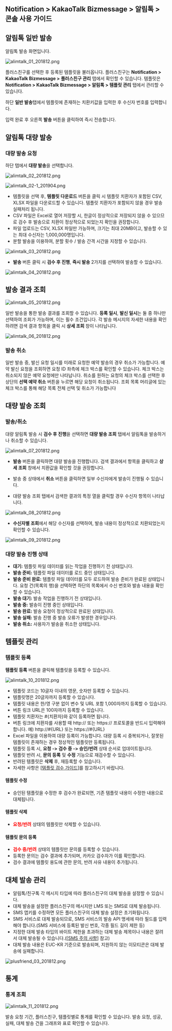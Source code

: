 ## Notification > KakaoTalk Bizmessage > 알림톡 > 콘솔 사용 가이드

## 알림톡 일반 발송

알림톡 발송 화면입니다.

![alimtalk_01_201812.png](https://static.toastoven.net/prod_alimtalk/alimtalk_01_201812.png)

플러스친구를 선택한 후 등록된 템플릿을 불러옵니다.
플러스친구는 **Notification > KakaoTalk Bizmessage > 플러스친구 관리** 탭에서 확인할 수 있습니다.
템플릿은 **Notification > KakaoTalk Bizmessage > 알림톡 > 템플릿 관리** 탭에서 관리할 수 있습니다.

하단 **일반 발송**탭에서 템플릿에 존재하는 치환키값을 입력한 후 수신자 번호를 입력합니다.

입력 완료 후 오른쪽 **발송** 버튼을 클릭하여 즉시 전송합니다.

## 알림톡 대량 발송

### 대량 발송 요청

하단 탭에서 **대량 발송**을 선택합니다.

![alimtalk_02_201812.png](https://static.toastoven.net/prod_alimtalk/alimtalk_02_201812.png)

![alimtalk_02-1_201904.png](https://static.toastoven.net/prod_alimtalk/alimtalk_02-1_201904.png)

* 템플릿을 선택 후, **템플릿 다운로드** 버튼을 클릭 시 템플릿 치환자가 포함된 CSV, XLSX 파일을 다운로드할 수 있습니다. 템플릿 치환자가 포함되지 않을 경우 발송 실패처리 됩니다.
* CSV 파일은 Excel로 열어 저장할 시, 한글이 정상적으로 저장되지 않을 수 있으므로 검수 후 발송으로 치환이 정상적으로 되었는지 확인을 권장합니다.
* 파일 업로드는 CSV, XLSX 파일만 가능하며, 크기는 최대 20MB이고, 발송할 수 있는 최대 수신자는 1,000,000명입니다.
* 분할 발송을 이용하여, 분할 횟수 / 발송 간격 시간을 지정할 수 있습니다.

![alimtalk_03_201812.png](https://static.toastoven.net/prod_alimtalk/alimtalk_03_201812.png)

* **발송** 버튼 클릭 시 **검수 후 진행**, **즉시 발송** 2가지를 선택하여 발송할 수 있습니다.

![alimtalk_04_201812.png](https://static.toastoven.net/prod_alimtalk/alimtalk_04_201812.png)

## 발송 결과 조회

![alimtalk_05_201812.png](https://static.toastoven.net/prod_alimtalk/alimtalk_05_201812.png)

일반 발송을 통한 발송 결과를 조회할 수 있습니다.
**등록 일시**, **발신 일시**는 둘 중 하나만 선택하여 조회가 가능하며, 이는 필수 조건입니다.
각 발송 메시지의 자세한 내용을 확인하려면 검색 결과 항목을 클릭 시 **상세 조회** 창이 나타납니다.

![alimtalk_06_201812.png](https://static.toastoven.net/prod_alimtalk/alimtalk_06_201812.png)

### 발송 취소

일반 발송 중, 발신 요청 일시를 미래로 요청한 예약 발송의 경우 취소가 가능합니다.
예약 발신 요청을 조회하면 요청 ID 좌측에 체크 박스를 확인할 수 있습니다.
체크 박스는 취소되지 않은 예약 요청에만 나타납니다.
취소를 원하는 요청의 체크 박스를 선택한 후 상단의 **선택 예약 취소** 버튼을 누르면 해당 요청이 취소됩니다.
조회 목록 머리글에 있는 체크 박스를 통해 해당 목록 전체 선택 및 취소가 가능합니다

## 대량 발송 조회

### 발송/취소

대량 알림톡 발송 시 **검수 후 진행**을 선택하면 **대량 발송 조회** 탭에서 알림톡을 발송하거나 취소할 수 있습니다.

![alimtalk_07_201812.png](https://static.toastoven.net/prod_alimtalk/alimtalk_07_201812.png)

* **발송** 버튼을 클릭하면 대량 발송을 진행합니다. 검색 결과에서 항목을 클릭하고 **상세 조회** 창에서 치환값을 확인할 것을 권장합니다.
* 발송 중 상태에서 **취소** 버튼을 클릭하면 일부 수신자에게 발송이 진행될 수 있습니다.

* 대량 발송 조회 탭에서 검색한 결과의 특정 열을 클릭할 경우 수신자 항목이 나타납니다.

![alimtalk_08_201812.png](https://static.toastoven.net/prod_alimtalk/alimtalk_08_201812.png)

* **수신자별 조회**에서 해당 수신자를 선택하여, 발송 내용이 정상적으로 치환되었는지 확인할 수 있습니다.

![alimtalk_09_201812.png](https://static.toastoven.net/prod_alimtalk/alimtalk_09_201812.png)

### 대량 발송 진행 상태
  - <b>대기:</b> 템플릿 파일 데이터를 읽는 작업을 진행하기 전 상태입니다.
  - <b>발송 준비:</b> 템플릿 파일 데이터를 로드 중인 상태입니다.
  - <b>발송 준비 완료:</b> 템플릿 파일 데이터를 모두 로드하여 발송 준비가 완료된 상태입니다. 요청 건(목록의 행)을 선택하면 하단의 목록에서 수신 번호와 발송 내용을 확인할 수 있습니다.
  - <b>발송 대기:</b> 발송 작업을 진행하기 전 상태입니다.
  - <b>발송 중:</b> 발송이 진행 중인 상태입니다.
  - <b>발송 완료:</b> 발송 요청이 정상적으로 완료된 상태입니다.
  - <b>발송 실패:</b> 발송 진행 중 발송 오류가 발생한 경우입니다.
  - <b>발송 취소:</b> 사용자가 발송을 취소한 상태입니다.


## 템플릿 관리

### 템플릿 등록

**템플릿 등록** 버튼을 클릭해 템플릿을 등록할 수 있습니다.

![alimtalk_10_201812.png](https://static.toastoven.net/prod_alimtalk/alimtalk_10_201812.png)

* 템플릿 코드는 10글자 이내의 영문, 숫자만 등록할 수 있습니다.
* 템플릿명은 20글자까지 등록할 수 있습니다.
* 템플릿 내용은 한/영 구분 없이 변수 및 URL 포함 1,000자까지 등록할 수 있습니다.
* 버튼 링크 URL은 100자까지 등록할 수 있습니다.
* 템플릿 치환자는 #{치환자}와 같이 등록하면 됩니다.
* 버튼 링크에 치환자를 사용할 때 http:// 또는 https:// 프로토콜을 반드시 입력해야 합니다. 예) http://#{URL} 또는 https://#{URL}
* Excel 파일을 이용하여 대량 등록이 가능합니다. 대량 등록 시 중복되거나, 잘못된 템플릿이 존재하는 경우 정상적인 템플릿만 등록됩니다.
* 템플릿 등록 시, <b>요청 -> 검수 중 -> 승인/반려</b> 상태 순서로 업데이트됩니다.
* 템플릿 반려 시, <b>문의 등록</b> 및 <b>수정</b> 기능으로 재검수할 수 있습니다.
* 반려된 템플릿은 <b>삭제</b> 후, 재등록할 수 있습니다.
* 자세한 사항은 [[템플릿 검수 가이드](https://www.bizmsg.kr/collected_statics/assets_landing/doc/alimtalk_template_guide.pdf)]를 참고하시기 바랍니다.

#### 템플릿 수정

* 승인된 템플릿을 수정한 후 검수가 완료되면, 기존 템플릿 내용이 수정한 내용으로 대체됩니다.

#### 템플릿 삭제

* <b><span style="color:red">요청/반려</span></b> 상태의 템플릿만 삭제할 수 있습니다.

#### 템플릿 문의 등록

* <b><span style="color:red">검수 중/반려</span></b> 상태의 템플릿만 문의를 등록할 수 있습니다.
* 등록한 문의는 검수 결과에 추가되며, 카카오 검수자가 이를 확인합니다.
* 검수 결과에 템플릿 용도에 관한 문의, 반려 사유 내용이 추가됩니다.

## 대체 발송 관리

* 알림톡/친구톡 각 메시지 타입에 따라 플러스친구의 대체 발송을 설정할 수 있습니다.
* 대체 발송을 설정한 플러스친구의 메시지만 LMS 또는 SMS로 대체 발송됩니다.
* SMS 앱키를 수정하면 모든 플러스친구의 대체 발송 설정은 초기화됩니다.
* SMS 서비스로 대체 발송되므로, SMS 서비스의 발송 API 명세에 따라 필드를 입력해야 합니다.(SMS 서비스에 등록된 발신 번호, 각종 필드 길이 제한 등)
* 지정한 대체 발송 타입의 바이트 제한을 초과하는 대체 발송 제목이나 내용은 잘려서 대체 발송될 수 있습니다.([[SMS 주의 사항](https://docs.toast.com/ko/Notification/SMS/ko/api-guide/#_1)] 참고)
* 대체 발송 내용은 EUC-KR 기준으로 발송되며, 지원하지 않는 이모티콘은 대체 발송에 실패합니다.

![plusfriend_03_201812.png](https://static.toastoven.net/prod_alimtalk/plusfriend_03_201904.png)

## 통계
### 통계 조회

![alimtalk_11_201812.png](https://static.toastoven.net/prod_alimtalk/alimtalk_11_201812.png)

발송 요청 기간, 플러스친구, 템플릿별로 통계를 확인할 수 있습니다.
발송 요청, 성공, 실패, 대체 발송 건을 그래프와 표로 확인할 수 있습니다.
